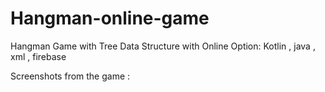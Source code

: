 # Hangman-online-game
Hangman Game with Tree Data Structure with Online Option: Kotlin , java , xml , firebase


Screenshots from the game :



